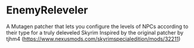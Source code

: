 # EnemyReleveler
A Mutagen patcher that lets you configure the levels of NPCs according to their type for a truly deleveled Skyrim
Inspired by the original patcher by tjhm4 (https://www.nexusmods.com/skyrimspecialedition/mods/32211)
